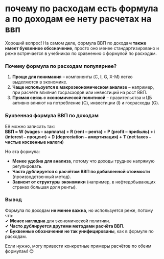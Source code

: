 # почему по расходам есть формула а по доходам ее нету расчетах на ввп

Хороший вопрос! На самом деле, формула ВВП по доходам **также имеет буквенное обозначение**, просто оно менее стандартизировано и реже встречается в учебниках по сравнению с формулой по расходам.  

### **Почему формула по расходам популярнее?**  
1. **Проще для понимания** – компоненты (C, I, G, X-M) легко выделяются в экономике.  
2. **Чаще используется в макроэкономическом анализе** – например, при расчёте влияния госрасходов или инвестиций на рост ВВП.  
3. **Прямая связь с экономической политикой** – правительства и ЦБ активно влияют на потребление (C), инвестиции (I) и госрасходы (G).  

### **Буквенная формула ВВП по доходам**  
Её можно записать так:  
**ВВП = W (wages – зарплата) + R (rent – рента) + P (profit – прибыль) + i (interest – процент) + D (depreciation – амортизация) + T (net taxes – чистые косвенные налоги)**  

Но эта формула:  
- **Менее удобна для анализа**, потому что доходы труднее напрямую регулировать.  
- **Часто дублируется с расчётом ВВП по добавленной стоимости** (производственный метод).  
- **Зависит от структуры экономики** (например, в нефтедобывающих странах большая доля ренты).  

### **Вывод**  
Формула по доходам **не менее важна**, но используется реже, потому что:  
✔ **Менее наглядна** для экономической политики.  
✔ **Часто дублируется другими методами расчёта ВВП**.  
✔ **Буквенные обозначения не так унифицированы**, как в формуле по расходам.  

Если нужно, могу привести конкретные примеры расчётов по обеим формулам! 😊